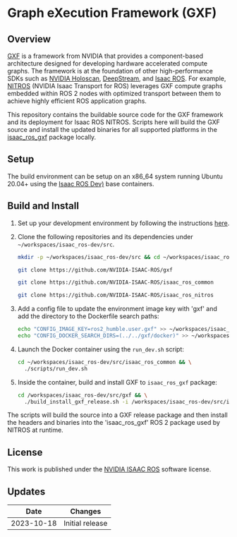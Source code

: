 # Graph eXecution Framework (GXF)

## Overview
[GXF](https://docs.nvidia.com/holoscan/sdk-user-guide/overview.html) is a framework from NVIDIA that provides a component-based architecture designed for developing hardware accelerated compute graphs. The framework is at the foundation of other high-performance SDKs such as [NVIDIA Holoscan](https://developer.nvidia.com/holoscan-sdk), [DeepStream](https://docs.nvidia.com/metropolis/deepstream/dev-guide/graphtools-docs/docs/text/GraphComposer_Graph_Runtime.html), and [Isaac ROS](https://github.com/NVIDIA-ISAAC-ROS). For example, [NITROS](https://github.com/NVIDIA-ISAAC-ROS/isaac_ros_nitros) (NVIDIA Isaac Transport for ROS) leverages GXF compute graphs embedded within ROS 2 nodes with optimized transport between them to achieve highly efficient ROS application graphs.

This repository contains the buildable source code for the GXF framework and its deployment for Isaac ROS NITROS. Scripts here will build the GXF source and install the updated binaries for all supported platforms in the [isaac_ros_gxf](https://github.com/NVIDIA-ISAAC-ROS/isaac_ros_nitros/tree/main/isaac_ros_gxf) package locally.

## Setup
The build environment can be setup on an x86_64 system running Ubuntu 20.04+ using the [Isaac ROS Dev)](https://github.com/NVIDIA-ISAAC-ROS/isaac_ros_common) base containers.

## Build and Install
1. Set up your development environment by following the instructions [here](https://github.com/NVIDIA-ISAAC-ROS/isaac_ros_common/blob/main/docs/dev-env-setup.md).

2. Clone the following repositories and its dependencies under `~/workspaces/isaac_ros-dev/src`.

    ```bash
    mkdir -p ~/workspaces/isaac_ros-dev/src && cd ~/workspaces/isaac_ros-dev/src
    ```

    ```bash
    git clone https://github.com/NVIDIA-ISAAC-ROS/gxf
    ```

    ```bash
    git clone https://github.com/NVIDIA-ISAAC-ROS/isaac_ros_common
    ```

    ```bash
    git clone https://github.com/NVIDIA-ISAAC-ROS/isaac_ros_nitros
    ```

3. Add a config file to update the environment image key with 'gxf' and add the directory to the Dockerfile search paths:

    ```bash
    echo "CONFIG_IMAGE_KEY=ros2_humble.user.gxf" >> ~/workspaces/isaac_ros-dev/src/isaac_ros_common/scripts/.isaac_ros_common-config && \
    echo "CONFIG_DOCKER_SEARCH_DIRS=(../../gxf/docker)" >> ~/workspaces/isaac_ros-dev/src/isaac_ros_common/scripts/.isaac_ros_common-config
    ```
4. Launch the Docker container using the `run_dev.sh` script:

    ```bash
    cd ~/workspaces/isaac_ros-dev/src/isaac_ros_common && \
      ./scripts/run_dev.sh
    ```

5. Inside the container, build and install GXF to `isaac_ros_gxf` package:

    ```bash
    cd /workspaces/isaac_ros-dev/src/gxf && \
      ./build_install_gxf_release.sh -i /workspaces/isaac_ros-dev/src/isaac_ros_nitros/isaac_ros_gxf
    ```
The scripts will build the source into a GXF release package and then install the headers and binaries into the 'isaac_ros_gxf' ROS 2 package used by NITROS at runtime.

## License
This work is published under the [NVIDIA ISAAC ROS](https://github.com/NVIDIA-ISAAC-ROS/isaac_ros_nitros/blob/main/LICENSE) software license.

## Updates

| Date       | Changes                                                                                 |
| ---------- | --------------------------------------------------------------------------------------- |
| 2023-10-18 | Initial release                                                                         |
